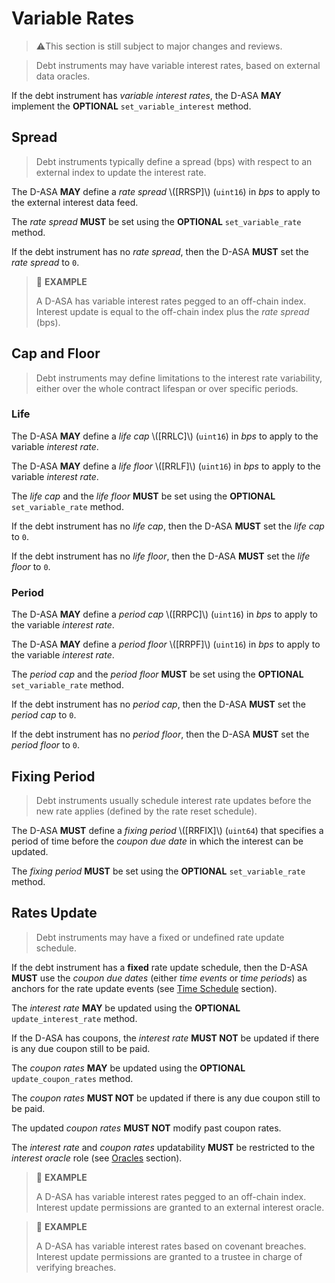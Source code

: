 # Variable Rates

> ⚠️This section is still subject to major changes and reviews.

> Debt instruments may have variable interest rates, based on external data oracles.

If the debt instrument has *variable interest rates*, the D-ASA **MAY** implement
the **OPTIONAL** `set_variable_interest` method.

## Spread

> Debt instruments typically define a spread (bps) with respect to an external index
> to update the interest rate.

The D-ASA **MAY** define a *rate spread* \\([RRSP]\\) (`uint16`) in *bps* to apply
to the external interest data feed.

The *rate spread* **MUST** be set using the **OPTIONAL** `set_variable_rate` method.

If the debt instrument has no *rate spread*, then the D-ASA **MUST** set the *rate
spread* to `0`.

> 📎 **EXAMPLE**
>
> A D-ASA has variable interest rates pegged to an off-chain index. Interest update
> is equal to the off-chain index plus the *rate spread* (bps).

## Cap and Floor

> Debt instruments may define limitations to the interest rate variability, either
> over the whole contract lifespan or over specific periods.

### Life

The D-ASA **MAY** define a *life cap* \\([RRLC]\\) (`uint16`) in *bps* to apply
to the variable *interest rate*.

The D-ASA **MAY** define a *life floor* \\([RRLF]\\) (`uint16`) in *bps* to apply
to the variable *interest rate*.

The *life cap* and the *life floor* **MUST** be set using the **OPTIONAL** `set_variable_rate`
method.

If the debt instrument has no *life cap*, then the D-ASA **MUST** set the *life
cap* to `0`.

If the debt instrument has no *life floor*, then the D-ASA **MUST** set the *life
floor* to `0`.

### Period

The D-ASA **MAY** define a *period cap* \\([RRPC]\\) (`uint16`) in *bps* to apply
to the variable *interest rate*.

The D-ASA **MAY** define a *period floor* \\([RRPF]\\) (`uint16`) in *bps* to
apply to the variable *interest rate*.

The *period cap* and the *period floor* **MUST** be set using the **OPTIONAL** `set_variable_rate`
method.

If the debt instrument has no *period cap*, then the D-ASA **MUST** set the *period
cap* to `0`.

If the debt instrument has no *period floor*, then the D-ASA **MUST** set the *period
floor* to `0`.

## Fixing Period

> Debt instruments usually schedule interest rate updates before the new rate applies
> (defined by the rate reset schedule).

The D-ASA **MUST** define a *fixing period* \\([RRFIX]\\) (`uint64`) that specifies
a period of time before the *coupon due date* in which the interest can be updated.

The *fixing period* **MUST** be set using the **OPTIONAL** `set_variable_rate` method.

## Rates Update

> Debt instruments may have a fixed or undefined rate update schedule.

If the debt instrument has a **fixed** rate update schedule, then the D-ASA **MUST**
use the *coupon due dates* (either *time events* or *time periods*) as anchors for
the rate update events (see [Time Schedule](./time-schedule.md) section).

The *interest rate* **MAY** be updated using the **OPTIONAL** `update_interest_rate`
method.

If the D-ASA has coupons, the *interest rate* **MUST NOT** be updated if there is
any due coupon still to be paid.

The *coupon rates* **MAY** be updated using the **OPTIONAL** `update_coupon_rates`
method.

The *coupon rates* **MUST NOT** be updated if there is any due coupon still to be
paid.

The updated *coupon rates* **MUST NOT** modify past coupon rates.

The *interest rate* and *coupon rates* updatability **MUST** be restricted to the
*interest oracle* role (see [Oracles](./roles.md#oracles) section).

> 📎 **EXAMPLE**
>
> A D-ASA has variable interest rates pegged to an off-chain index. Interest update
> permissions are granted to an external interest oracle.

> 📎 **EXAMPLE**
>
> A D-ASA has variable interest rates based on covenant breaches. Interest update
> permissions are granted to a trustee in charge of verifying breaches.
